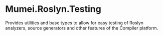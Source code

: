 ﻿# Mumei.Roslyn.Testing

Provides utilities and base types to allow for easy testing of Roslyn analyzers, source generators and other features of the Compiler platform.